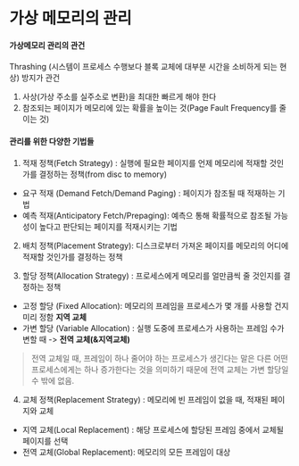# 가상 메모리의 관리

#### 가상메모리 관리의 관건
Thrashing (시스템이 프로세스 수행보다 블록 교체에 대부분 시간을 소비하게 되는 현상) 방지가 관건

1. 사상(가상 주소를 실주소로 변환)을 최대한 빠르게 해야 한다
2. 참조되는 페이지가 메모리에 있는 확률을 높이는 것(Page Fault Frequency를 줄이는 것)

#### 관리를 위한 다양한 기법들
1. 적재 정책(Fetch Strategy) : 실행에 필요한 페이지를 언제 메모리에 적재할 것인가를 결정하는 정책(from disc to memory)
- 요구 적재 (Demand Fetch/Demand Paging) : 페이지가 참조될 때 적재하는 기법
- 예측 적재(Anticipatory Fetch/Prepaging): 예측으 통해 확률적으로 참조될 가능성이 높다고 판단되는 페이지를 적재시키는 기법

2. 배치 정책(Placement Strategy): 디스크로부터 가져온 페이지를 메모리의 어디에 적재할 것인가를 결정하는 정책

3. 할당 정책(Allocation Strategy) : 프로세스에게 메모리를 얼만큼씩 줄 것인지를 결정하는 정책
- 고정 할당 (Fixed Allocation): 메모리의 프레임을 프로세스가 몇 개를 사용할 건지 미리 정함 **지역 교체** 
- 가변 할당 (Variable Allocation) : 실행 도중에 프로세스가 사용하는 프레임 수가 변할 때  -> **전역 교체(&지역교체)** 

> 전역 교체일 때, 프레임이 하나 줄어야 하는 프로세스가 생긴다는 말은 다른 어떤 프로세스에게는 하나 증가한다는 것을 의미하기 때문에 전역 교체는 가변 할당일 수 밖에 없음.


4. 교체 정책(Replacement Strategy) : 메모리에 빈 프레임이 없을 때, 적재된 페이지와 교체
- 지역 교체(Local Replacement) : 해당 프로세스에 할당된 프레임 중에서 교체될 페이지를 선택
- 전역 교체(Global Replacement): 메모리의 모든 프레임이 대상 


